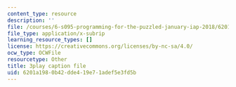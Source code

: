 ```yaml
---
content_type: resource
description: ''
file: /courses/6-s095-programming-for-the-puzzled-january-iap-2018/6201a1980b42dde419e71adef5e3fd5b_zgk93CwMVk8.srt
file_type: application/x-subrip
learning_resource_types: []
license: https://creativecommons.org/licenses/by-nc-sa/4.0/
ocw_type: OCWFile
resourcetype: Other
title: 3play caption file
uid: 6201a198-0b42-dde4-19e7-1adef5e3fd5b
---
```

